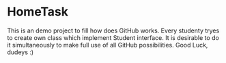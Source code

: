 HomeTask
========
This is an demo project to fill how does GitHub works.
Every studenty tryes to create own class which implement Student interface. 
It is desirable to do it simultaneously to make full use of all GitHub possibilities.
Good Luck, dudeys :)
